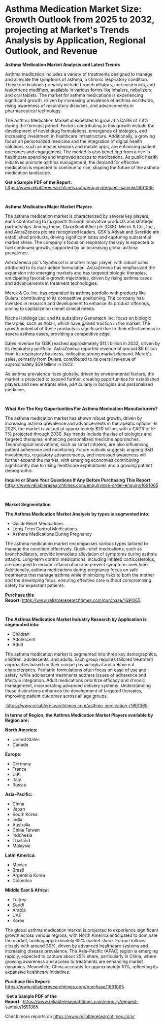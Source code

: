<p><h1>Asthma Medication Market Size: Growth Outlook from 2025 to 2032, projecting at Market's Trends Analysis by Application, Regional Outlook, and Revenue</h1></p><p><strong>Asthma Medication Market Analysis and Latest Trends</strong></p>
<p><p>Asthma medication includes a variety of treatments designed to manage and alleviate the symptoms of asthma, a chronic respiratory condition. These medications primarily include bronchodilators, corticosteroids, and leukotriene modifiers, available in various forms like inhalers, nebulizers, and oral tablets. The market for asthma medications is experiencing significant growth, driven by increasing prevalence of asthma worldwide, rising awareness of respiratory diseases, and advancements in pharmaceutical technology.</p><p>The Asthma Medication Market is expected to grow at a CAGR of 7.3% during the forecast period. Factors contributing to this growth include the development of novel drug formulations, emergence of biologics, and increasing investment in healthcare infrastructure. Additionally, a growing focus on personalized medicine and the integration of digital health solutions, such as inhaler sensors and mobile apps, are enhancing patient outcomes and engagement. The market is also benefiting from a rise in healthcare spending and improved access to medications. As public health initiatives promote asthma management, the demand for effective medication is expected to continue to rise, shaping the future of the asthma medication landscape.</p></p>
<p><strong>Get a Sample PDF of the Report:&nbsp;</strong> <a href="https://www.reliableresearchtimes.com/enquiry/request-sample/1691065?utm_campaign=2201&utm_medium=2&utm_source=Github&utm_content=ia&utm_term=08032025&utm_id=asthma-medication">https://www.reliableresearchtimes.com/enquiry/request-sample/1691065</a></p>
<p>&nbsp;</p>
<p><strong>Asthma Medication Major Market Players</strong></p>
<p><p>The asthma medication market is characterized by several key players, each contributing to its growth through innovative products and strategic partnerships. Among these, GlaxoSmithKline plc (GSK), Merck & Co., Inc., and AstraZeneca plc are recognized leaders. GSK's Advair and Seretide are established products, driving significant sales and capturing substantial market share. The company's focus on respiratory therapy is expected to fuel continued growth, supported by an increasing global asthma prevalence.</p><p>AstraZeneca plc's Symbicort is another major player, with robust sales attributed to its dual-action formulation. AstraZeneca has emphasized the expansion into emerging markets and has targeted biologic therapies, anticipating favorable growth trajectories, driven by rising asthma cases and advancements in treatment technologies.</p><p>Merck & Co. Inc. has expanded its asthma portfolio with products like Dulera, contributing to its competitive positioning. The company has invested in research and development to enhance its product offerings, aiming to capitalize on unmet clinical needs.</p><p>Roche Holdings Ltd. and its subsidiary Genentech Inc. focus on biologic therapies, such as Xolair, which have gained traction in the market. The growth potential of these products is significant due to their effectiveness in severe asthma cases, providing a competitive edge.</p><p>Sales revenue for GSK reached approximately $11.1 billion in 2022, driven by its respiratory portfolio. AstraZeneca reported revenue of around $9 billion from its respiratory business, indicating strong market demand. Merck's sales, primarily from Dulera, contributed to its overall revenue of approximately $59 billion in 2022.</p><p>As asthma prevalence rises globally, driven by environmental factors, the market is projected to expand further, creating opportunities for established players and new entrants alike, particularly in biologics and personalized medicine.</p></p>
<p>&nbsp;</p>
<p><strong>What Are The Key Opportunities For Asthma Medication Manufacturers?</strong></p>
<p><p>The asthma medication market has shown robust growth, driven by increasing asthma prevalence and advancements in therapeutic options. In 2023, the market is valued at approximately $20 billion, with a CAGR of 5-7% projected through 2030. Key trends include the rise of biologics and targeted therapies, enhancing personalized medicine approaches. Technological innovations, such as smart inhalers, are also influencing patient adherence and monitoring. Future outlook suggests ongoing R&D investments, regulatory advancements, and increased awareness will further expand the market, with emerging economies contributing significantly due to rising healthcare expenditures and a growing patient demographic.</p></p>
<p><strong>Inquire or Share Your Questions If Any Before Purchasing This Report:</strong> <a href="https://www.reliableresearchtimes.com/enquiry/pre-order-enquiry/1691065?utm_campaign=2201&utm_medium=2&utm_source=Github&utm_content=ia&utm_term=08032025&utm_id=asthma-medication">https://www.reliableresearchtimes.com/enquiry/pre-order-enquiry/1691065</a></p>
<p>&nbsp;</p>
<p><strong>Market Segmentation</strong></p>
<p><strong>The Asthma Medication Market Analysis by types is segmented into:</strong></p>
<p><ul><li>Quick-Relief Medications</li><li>Long-Term Control Medications</li><li>Asthma Medications During Pregnancy</li></ul></p>
<p><p>The asthma medication market encompasses various types tailored to manage the condition effectively. Quick-relief medications, such as bronchodilators, provide immediate alleviation of symptoms during asthma attacks. Long-term control medications, including inhaled corticosteroids, are designed to reduce inflammation and prevent symptoms over time. Additionally, asthma medications during pregnancy focus on safe treatments that manage asthma while minimizing risks to both the mother and the developing fetus, ensuring effective care without compromising safety for expectant patients.</p></p>
<p><strong>Purchase this Report:&nbsp;</strong><a href="https://www.reliableresearchtimes.com/purchase/1691065?utm_campaign=2201&utm_medium=2&utm_source=Github&utm_content=ia&utm_term=08032025&utm_id=asthma-medication">https://www.reliableresearchtimes.com/purchase/1691065</a></p>
<p>&nbsp;</p>
<p><strong>The Asthma Medication Market Industry Research by Application is segmented into:</strong></p>
<p><ul><li>Children</li><li>Adolescent</li><li>Adult</li></ul></p>
<p><p>The asthma medication market is segmented into three key demographics: children, adolescents, and adults. Each group requires tailored treatment approaches based on their unique physiological and behavioral characteristics. Pediatric formulations often focus on ease of use and safety, while adolescent treatments address issues of adherence and lifestyle integration. Adult medications prioritize efficacy and chronic management, incorporating advanced delivery systems. Understanding these distinctions enhances the development of targeted therapies, improving patient outcomes across all age groups.</p></p>
<p><a href="https://www.reliableresearchtimes.com/asthma-medication-r1691065?utm_campaign=2201&utm_medium=2&utm_source=Github&utm_content=ia&utm_term=08032025&utm_id=asthma-medication">&nbsp;https://www.reliableresearchtimes.com/asthma-medication-r1691065</a></p>
<p><strong>In terms of Region, the Asthma Medication Market Players available by Region are:</strong></p>
<p>
    <p> <strong> North America: </strong>
        <ul>
            <li>United States</li>
            <li>Canada</li>
        </ul>
        </p> 
    <p> <strong> Europe: </strong>
        <ul>
            <li>Germany</li>
            <li>France</li>
            <li>U.K.</li>
            <li>Italy</li>
            <li>Russia</li>
        </ul>
        </p> 
    <p> <strong> Asia-Pacific: </strong>
        <ul>
            <li>China</li>
            <li>Japan</li>
            <li>South Korea</li>
            <li>India</li>
            <li>Australia</li>
            <li>China Taiwan</li>
            <li>Indonesia</li>
            <li>Thailand</li>
            <li>Malaysia</li>
        </ul>
        </p> 
    <p> <strong> Latin America: </strong>
        <ul>
            <li>Mexico</li>
            <li>Brazil</li>
            <li>Argentina Korea</li>
            <li>Colombia</li>
        </ul>
        </p> 
    <p> <strong> Middle East & Africa: </strong>
        <ul>
            <li>Turkey</li>
            <li>Saudi</li>
            <li>Arabia</li>
            <li>UAE</li>
            <li>Korea</li>
        </ul>
    </p>
    </p>
<p><p>The global asthma medication market is projected to experience significant growth across various regions, with North America anticipated to dominate the market, holding approximately 35% market share. Europe follows closely with around 30%, driven by advanced healthcare systems and increasing disease prevalence. The Asia-Pacific (APAC) region is emerging rapidly, expected to capture about 25% share, particularly in China, where growing awareness and access to treatments are enhancing market dynamics. Meanwhile, China accounts for approximately 10%, reflecting its expansive healthcare initiatives.</p></p>
<p><strong>Purchase this Report: </strong><a href="https://www.reliableresearchtimes.com/purchase/1691065?utm_campaign=2201&utm_medium=2&utm_source=Github&utm_content=ia&utm_term=08032025&utm_id=asthma-medication">https://www.reliableresearchtimes.com/purchase/1691065</a></p>
<p>&nbsp;<strong>Get a Sample PDF of the Report:&nbsp;&nbsp;</strong><a href="https://www.reliableresearchtimes.com/enquiry/request-sample/1691065?utm_campaign=2201&utm_medium=2&utm_source=Github&utm_content=ia&utm_term=08032025&utm_id=asthma-medication">https://www.reliableresearchtimes.com/enquiry/request-sample/1691065</a></p>
<p><strong></strong></p>
<p>Check more reports on <a href="https://www.reliableresearchtimes.com/?utm_campaign=2201&utm_medium=2&utm_source=Github&utm_content=ia&utm_term=08032025&utm_id=asthma-medication">https://www.reliableresearchtimes.com/</a></p>